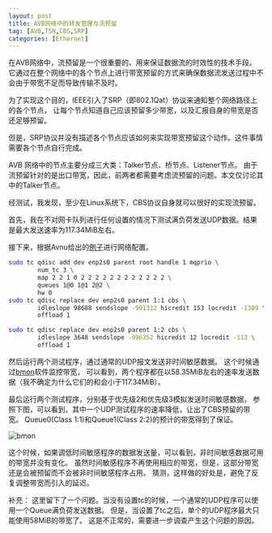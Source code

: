 ```yaml
---
layout: post
title: AVB网络中的转发管理与流预留
tag: [AVB,TSN,CBS,SRP]
categories: [Ethernet]
---
```


在AVB网络中，流预留是一个很重要的、用来保证数据流的时效性的技术手段。
它通过在整个网络中的各个节点上进行带宽预留的方式来确保数据流发送过程中不会由于带宽不足而导致传输不及时。

<!--break-->

为了实现这个目的，IEEE引入了SRP（即802.1Qat）协议来通知整个网络路径上的各个节点，
让每个节点知道自己应该预留多少带宽，以及汇报自身的带宽是否还足够预留。

但是，SRP协议并没有描述各个节点应该如何来实现带宽预留这个动作。这件事情需要各个节点自行完成。

AVB 网络中的节点主要分成三大类：Talker节点、桥节点、Listener节点。
由于流预留针对的是出口带宽，因此，前两者都需要考虑流预留的问题。本文仅讨论其中的Talker节点。

经测试，我发现，至少在Linux系统下，CBS协议自身就可以很好的实现流预留。

首先，我在不对网卡队列进行任何设置的情况下测试满负荷发送UDP数据。结果是最大发送速率为117.34MiB左右。

接下来，根据Avnu给出的[例子](https://tsn.readthedocs.io/qdiscs.html)进行网络配置。

```bash
sudo tc qdisc add dev enp2s0 parent root handle 1 mqprio \
        num_tc 3 \
        map 2 2 1 0 2 2 2 2 2 2 2 2 2 2 2 2 \
        queues 1@0 1@1 2@2 \
        hw 0
sudo tc qdisc replace dev enp2s0 parent 1:1 cbs \
        idleslope 98688 sendslope -901312 hicredit 153 locredit -1389 \
        offload 1

sudo tc qdisc replace dev enp2s0 parent 1:2 cbs \
        idleslope 3648 sendslope -996352 hicredit 12 locredit -113 \
        offload 1
```

然后运行两个测试程序，通过通常的UDP报文发送非时间敏感数据。
这个时候通过[bmon](https://linux.die.net/man/1/bmon)软件监控带宽，
可以看到，两个程序都在以58.35MiB左右的速率发送数据（我不确定为什么它们的和会小于117.34MiB）。

最后运行两个测试程序，分别基于优先级2和优先级3模拟发送时间敏感数据，
参照下图，可以看到。其中一个UDP测试程序的速率降低，让出了CBS预留的带宽。
Queue0(Class 1:1)和Queue1(Class 2:2)的预计的带宽得到了保证。

![bmon](../public/2021/05/11/bmon.png)

这个时候，如果调低时间敏感程序的数据发送量，可以看到，非时间敏感数据可用的带宽并没有变化。
虽然时间敏感程序不再使用相应的带宽，但是，这部分带宽还是会被预留而不会被非时间敏感程序占用。
猜测，这样做的好处是，避免了反复调整带宽而引入的延迟。

补充：
这里留下了一个问题。当没有设置tc的时候，一个通常的UDP程序可以使用一个Queue满负荷发送数据。
但是，当设置了tc之后，单个的UDP程序最大只能使用58MiB的带宽了。
这是不正常的，需要进一步调查产生这个问题的原因。
